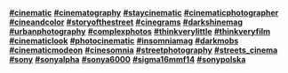 [**#cinematic**](https://www.instagram.com/explore/tags/cinematic/) [**#cinematography**](https://www.instagram.com/explore/tags/cinematography/) [**#staycinematic**](https://www.instagram.com/explore/tags/staycinematic/) [**#cinematicphotographer**](https://www.instagram.com/explore/tags/cinematicphotographer/) [**#cineandcolor**](https://www.instagram.com/explore/tags/cineandcolor/) [**#storyofthestreet**](https://www.instagram.com/explore/tags/storyofthestreet/) [**#cinegrams**](https://www.instagram.com/explore/tags/cinegrams/) [**#darkshinemag**](https://www.instagram.com/explore/tags/darkshinemag/) [**#urbanphotography**](https://www.instagram.com/explore/tags/urbanphotography/) [**#complexphotos**](https://www.instagram.com/explore/tags/complexphotos/) [**#thinkverylittle**](https://www.instagram.com/explore/tags/thinkverylittle/) [**#thinkveryfilm**](https://www.instagram.com/explore/tags/thinkveryfilm/) [**#cinematiclook**](https://www.instagram.com/explore/tags/cinematiclook/) [**#photocinematic**](https://www.instagram.com/explore/tags/photocinematic/) [**#insomniamag**](https://www.instagram.com/explore/tags/insomniamag/) [**#darkmobs**](https://www.instagram.com/explore/tags/darkmobs/) [**#cinematicmodeon**](https://www.instagram.com/explore/tags/cinematicmodeon/) [**#cinesomnia**](https://www.instagram.com/explore/tags/cinesomnia/) [**#streetphotography**](https://www.instagram.com/explore/tags/streetphotography/) [**#streets_cinema**](https://www.instagram.com/explore/tags/streets_cinema/) [**#sony**](https://www.instagram.com/explore/tags/sony/) [**#sonyalpha**](https://www.instagram.com/explore/tags/sonyalpha/) [**#sonya6000**](https://www.instagram.com/explore/tags/sonya6000/) [**#sigma16mmf14**](https://www.instagram.com/explore/tags/sigma16mmf14/) [**#sonypolska**](https://www.instagram.com/explore/tags/sonypolska/)